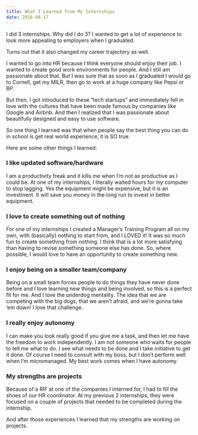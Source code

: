 ```yaml
---
title: What I Learned from My Internships
date: 2016-08-17
---
```


I did 3 internships. Why did I do 3? I wanted to get a lot of experience to look more appealing to employers when I graduated.

Turns out that it also changed my career trajectory as well.

I wanted to go into HR because I think everyone should enjoy their job. I wanted to create good work environments for people. And I still am passionate about that. But I was sure that as soon as I graduated I would go to Cornell, get my MILR, then go to work at a huge company like Pepsi or BP.

But then, I got introduced to these “tech startups” and immediately fell in love with the cultures that have been made famous by companies like Google and Airbnb. And then I realized that I was passionate about beautifully designed and easy to use software.

So one thing I learned was that when people say the best thing you can do in school is get real world experience, it is SO true.

Here are some other things I learned:

### I like updated software/hardware
I am a productivity freak and it kills me when I’m not as productive as I could be. At one of my internships, I literally waited hours for my computer to stop lagging.
Yes the equipment might be expensive, but it is an investment. It will save you money in the long run to invest in better equipment.

### I love to create something out of nothing
For one of my internships I created a Manager’s Training Program all on my own, with (basically) nothing to start from, and I LOVED it! It was so much fun to create something from nothing. I think that is a lot more satisfying than having to revise something someone else has done. So, where possible, I would love to have an opportunity to create something new.

### I enjoy being on a smaller team/company
Being on a small team forces people to do things they have never done before and I love learning new things and being involved, so this is a perfect fit for me.
And I love the underdog mentality. The idea that we are competing with the big dogs, that we aren’t afraid, and we’re gonna take ’em down! I love that challenge.

### I really enjoy autonomy
I can make you look really good if you give me a task, and then let me have the freedom to work independently. I am not someone who waits for people to tell me what to do. I see what needs to be done and I take initiative to get it done.
Of course I need to consult with my boss, but I don’t perform well when I’m micromanaged. My best work comes when I have autonomy.

### My strengths are projects
Because of a RIF at one of the companies I interned for, I had to fill the shoes of our HR coordinator.
At my previous 2 internships, they were focused on a couple of projects that needed to be completed during the internship.

And after those experiences I learned that my strengths are working on projects.